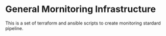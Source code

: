 General Mornitoring Infrastructure
====

This is a set of terraform and ansible scripts to create monitoring stardard pipeline.
